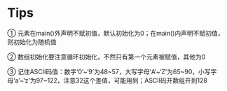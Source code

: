 # Tips

① 元素在main()外声明不赋初值，默认初始化为0；在main()内声明不赋初值，则初始化为随机值

② 数组初始化要注意循环初始化，不然只有第一个元素被赋值，其他为0

③ 记住ASCII码值：数字‘0’~‘9’为48~57，大写字母‘A’~‘Z’为65~90，小写字母‘a’~‘z’为97~122，注意32这个差值，可能用到；ASCII码开数组开到128